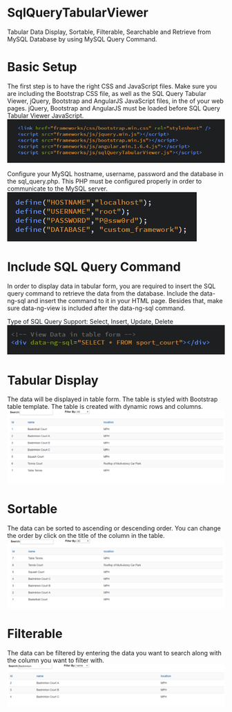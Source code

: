# SqlQueryTabularViewer
Tabular Data Display, Sortable, Filterable, Searchable and Retrieve from MySQL Database by using MySQL Query Command.

# Basic Setup
The first step is to have the right CSS and JavaScript files. Make sure you are including the Bootstrap CSS file, as well as the SQL Query Tabular Viewer, jQuery, Bootstrap and AngularJS JavaScript files, in the <head> of your web pages. jQuery, Bootstrap and AngularJS must be loaded before SQL Query Tabular Viewer JavaScript.
![Link CSS and JS](https://raw.githubusercontent.com/alvinvoonyn/SqlQueryTabularViewer/master/Screenshots/Link%20CSS%20and%20JS.png)

Configure your MySQL hostname, username, password and the database in the sql_query.php. This PHP must be configured properly in order to communicate to the MySQL server.
![Configure MySQL Server](https://raw.githubusercontent.com/alvinvoonyn/SqlQueryTabularViewer/master/Screenshots/Configure%20MySQL%20Server.png)

# Include SQL Query Command
In order to display data in tabular form, you are required to insert the SQL query command to retrieve the data from the database. Include the data-ng-sql and insert the command to it in your HTML page. Besides that, make sure data-ng-view is included after the data-ng-sql command.

Type of SQL Query Support: Select, Insert, Update, Delete
![SQL Query Command](https://raw.githubusercontent.com/alvinvoonyn/SqlQueryTabularViewer/master/Screenshots/SQL%20Query%20Command.png)

# Tabular Display
The data will be displayed in table form. The table is styled with Bootstrap table template. The table is created with dynamic rows and columns.
![Tabular Display](https://raw.githubusercontent.com/alvinvoonyn/SqlQueryTabularViewer/master/Screenshots/Tabular%20Display.png)

# Sortable
The data can be sorted to ascending or descending order. You can change the order by click on the title of the column in the table.
![Descending Order](https://raw.githubusercontent.com/alvinvoonyn/SqlQueryTabularViewer/master/Screenshots/Descending%20Order.png)

# Filterable
The data can be filtered by entering the data you want to search along with the column you want to filter with.
![Filter](https://raw.githubusercontent.com/alvinvoonyn/SqlQueryTabularViewer/master/Screenshots/Filter.png)
